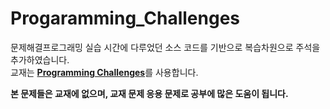 # Progaramming_Challenges


문제해결프로그래밍 실습 시간에 다루었던 소스 코드를 기반으로 복습차원으로 주석을 추가하였습니다.<br>
교재는 [**Programming Challenges**](http://www.programming-challenges.com)를 사용합니다.<br>

__본 문제들은 교재에 없으며, 교재 문제 응용 문제로 공부에 많은 도움이 됩니다.__


